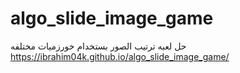 # algo_slide_image_game
حل لعبه ترتيب الصور بستخدام  خورزميات مختلفه
https://ibrahim04k.github.io/algo_slide_image_game/
